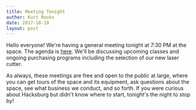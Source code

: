 ```yaml
---
title: Meeting Tonight
author: Kurt Rooks
date: 2017-10-10
layout: post
---
```


Hello everyone!  We're having a general meeting tonight at 7:30 PM at the space. The agenda is [here](https://wiki.hacksburg.org/meetings:2017-10-10_general_meeting). We'll be discussing upcoming classes and ongoing purchasing programs including the selection of our new laser cutter.

As always, these meetings are free and open to the public at large, where you can get tours of the space and its equipment, ask questions about the space, see what business we conduct, and so forth. If you were curious about Hacksburg but didn't know where to start, tonight's the night to stop by!
